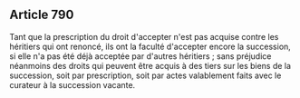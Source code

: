 Article 790
----
Tant que la prescription du droit d'accepter n'est pas acquise contre les
héritiers qui ont renoncé, ils ont la faculté d'accepter encore la succession,
si elle n'a pas été déjà acceptée par d'autres héritiers ; sans préjudice
néanmoins des droits qui peuvent être acquis à des tiers sur les biens de la
succession, soit par prescription, soit par actes valablement faits avec le
curateur à la succession vacante.
